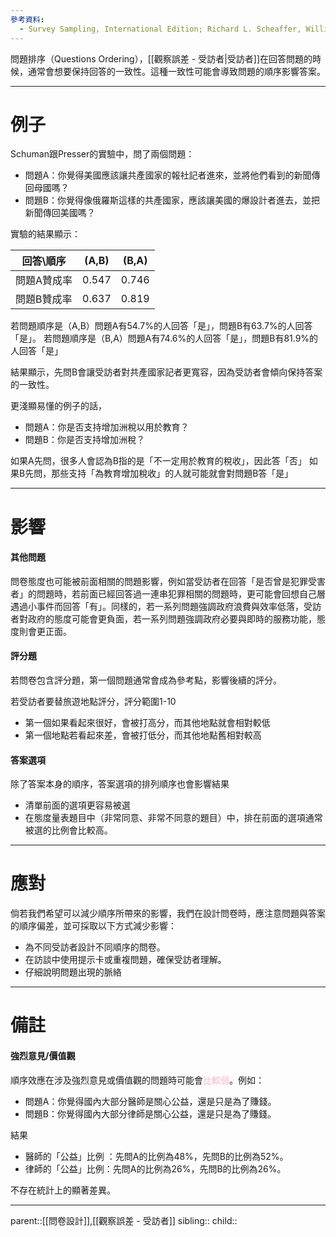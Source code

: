 ```yaml
---
參考資料:
  - Survey Sampling, International Edition; Richard L. Scheaffer, William Mendenhall. III
---
```

問題排序（Questions Ordering），[[觀察誤差 - 受訪者|受訪者]]在回答問題的時候，通常會想要保持回答的一致性。這種一致性可能會導致問題的順序影響答案。
- - -
# 例子
Schuman跟Presser的實驗中，問了兩個問題：
- 問題A：你覺得美國應該讓共產國家的報社記者進來，並將他們看到的新聞傳回母國嗎？
- 問題B：你覺得像俄羅斯這樣的共產國家，應該讓美國的爆設計者進去，並把新聞傳回美國嗎？

實驗的結果顯示：


| 回答\順序  | (A,B) | (B,A) |
| ------ | ----- | ----- |
| 問題A贊成率 | 0.547 | 0.746 |
| 問題B贊成率 | 0.637 | 0.819 |


若問題順序是（A,B）問題A有54.7%的人回答「是」，問題B有63.7%的人回答「是」。
若問題順序是（B,A）問題A有74.6%的人回答「是」，問題B有81.9%的人回答「是」

結果顯示，先問B會讓受訪者對共產國家記者更寬容，因為受訪者會傾向保持答案的一致性。


更淺顯易懂的例子的話，
- 問題A：你是否支持增加洲稅以用於教育？
- 問題B：你是否支持增加洲稅？

如果A先問，很多人會認為B指的是「不一定用於教育的稅收」，因此答「否」
如果B先問，那些支持「為教育增加稅收」的人就可能就會對問題B答「是」
- - -
# 影響
#### 其他問題
問卷態度也可能被前面相關的問題影響，例如當受訪者在回答「是否曾是犯罪受害者」的問題時，若前面已經回答過一連串犯罪相關的問題時，更可能會回想自己層遇過小事件而回答「有」。同樣的，若一系列問題強調政府浪費與效率低落，受訪者對政府的態度可能會更負面，若一系列問題強調政府必要與即時的服務功能，態度則會更正面。
#### 評分題
若問卷包含評分題，第一個問題通常會成為參考點，影響後續的評分。

若受訪者要替旅遊地點評分，評分範圍1-10
- 第一個如果看起來很好，會被打高分，而其他地點就會相對較低
- 第一個地點若看起來差，會被打低分，而其他地點舊相對較高
#### 答案選項
除了答案本身的順序，答案選項的排列順序也會影響結果
- 清單前面的選項更容易被選
- 在態度量表題目中（非常同意、非常不同意的題目）中，排在前面的選項通常被選的比例會比較高。
- - -
# 應對
倘若我們希望可以減少順序所帶來的影響，我們在設計問卷時，應注意問題與答案的順序偏差，並可採取以下方式減少影響：
- 為不同受訪者設計不同順序的問卷。
- 在訪談中使用提示卡或重複問題，確保受訪者理解。
- 仔細說明問題出現的脈絡
- - -
# 備註
#### 強烈意見/價值觀
順序效應在涉及強烈意見或價值觀的問題時可能會<font color=ffb3c6>比較弱</font>。例如：
- 問題A：你覺得國內大部分醫師是關心公益，還是只是為了賺錢。
- 問題B：你覺得國內大部分律師是關心公益，還是只是為了賺錢。

結果
- 醫師的「公益」比例 ：先問A的比例為48%，先問B的比例為52%。
- 律師的「公益」比例：先問A的比例為26%，先問B的比例為26%。

不存在統計上的顯著差異。
- - -
parent::[[問卷設計]],[[觀察誤差 - 受訪者]]
sibling::
child::